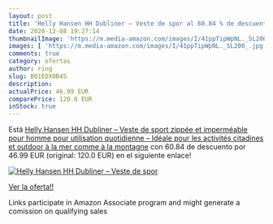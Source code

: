 ```yaml
---
layout: post
title: 'Helly Hansen HH Dubliner – Veste de spor al 60.84 % de descuento'
date: 2020-12-08 19:27:14
thumbnailImage: 'https://m.media-amazon.com/images/I/41ppTipWpNL._SL200_.jpg'
images: [ 'https://m.media-amazon.com/images/I/41ppTipWpNL._SL200_.jpg' ]
comments: true
category: ofertas
author: ring
slug: B01EOX0B4S
description:
actualPrice: 46.99 EUR
comparePrice: 120.0 EUR
inStock: true
---
```


Está [Helly Hansen HH Dubliner – Veste de sport zippée et imperméable pour homme  pour utilisation quotidienne – Idéale pour les activités citadines et outdoor  à la mer comme à la montagne](https://www.amazon.fr/dp/B01EOX0B4S/?tag=tolees0d-21) con 60.84 de descuento por 46.99 EUR (original: 120.0 EUR) en el siguiente enlace!

[![Helly Hansen HH Dubliner – Veste de spor](https://m.media-amazon.com/images/I/41ppTipWpNL._SL200_.jpg)](https://www.amazon.fr/dp/B01EOX0B4S/?tag=tolees0d-21)

[Ver la oferta!!](https://www.amazon.fr/dp/B01EOX0B4S/?tag=tolees0d-21)

Links participate in Amazon Associate program and might generate a comission on qualifying sales


